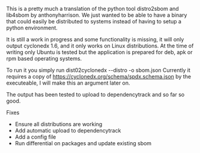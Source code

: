 This is a pretty much a translation of the python tool distro2sbom and lib4sbom by anthonyharrison. We just wanted to be able to have a binary that could easily be distributed to systems instead of having to setup a python environment.

It is still a work in progress and some functionality is missing, it will only output cyclonedx 1.6, and it only works on Linux distributions. At the time of writing only Ubuntu is tested but the application is prepared for deb, apk or rpm based operating systems.

To run it you simply run dist02cyclonedx --distro <distro> -o sbom.json
Currently it requires a copy of https://cyclonedx.org/schema/spdx.schema.json by the executeable, I will make this an argument later on.

The output has been tested to upload to dependencytrack and so far so good.

Fixes

* Ensure all distributions are working
* Add automatic upload to dependencytrack
* Add a config file
* Run differential on packages and update existing sbom
